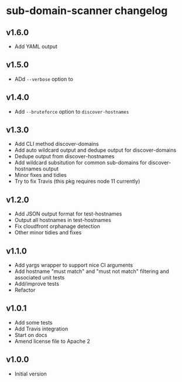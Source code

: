 # sub-domain-scanner changelog

## v1.6.0
* Add YAML output

## v1.5.0
* ADd `--verbose` option to 

## v1.4.0
* Add `--bruteforce` option to `discover-hostnames`

## v1.3.0
* Add CLI method discover-domains
* Add auto wildcard output and dedupe output for discover-domains
* Dedupe output from discover-hostnames
* Add wildcard subsitution for common sub-domains for discover-hostnames output
* Minor fixes and tidies
* Try to fix Travis (this pkg requires node 11 currently)

## v1.2.0
* Add JSON output format for test-hostnames
* Output all hostnames in test-hostnames
* Fix cloudfront orphanage detection
* Other minor tidies and fixes

## v1.1.0
* Add yargs wrapper to support nice CI arguments
* Add hostname "must match" and "must not match" filtering and associated unit tests
* Add/improve tests
* Refactor

## v1.0.1
* Add some tests
* Add Travis integration
* Start on docs
* Amend license file to Apache 2

## v1.0.0
* Initial version
